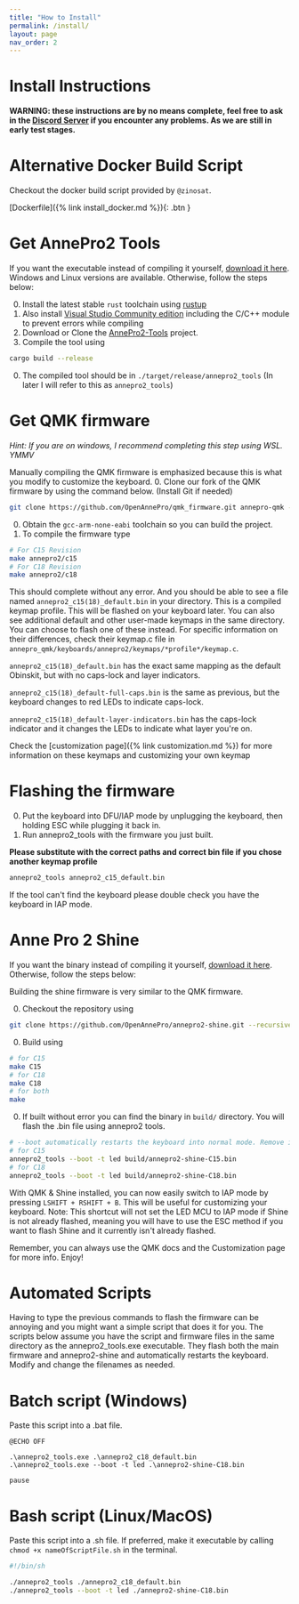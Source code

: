 ```yaml
---
title: "How to Install"
permalink: /install/
layout: page
nav_order: 2
---
```


# Install Instructions
**WARNING: these instructions are by no means complete, feel free to ask in the
[Discord Server](https://discord.gg/ygssH9x) if you encounter any problems.
As we are still in early test stages.**

# Alternative Docker Build Script
Checkout the docker build script provided by `@zinosat`.

[Dockerfile]({% link install_docker.md %}){: .btn }

# Get AnnePro2 Tools

If you want the executable instead of compiling it yourself, [download it here](https://ci.codetector.org/job/OpenAnnePro/job/AnnePro2-Tools/job/master/).
Windows and Linux versions are available. Otherwise, follow the steps below:

0. Install the latest stable `rust` toolchain using [rustup](https://rustup.rs/)
0. Also install [Visual Studio Community edition](https://visualstudio.microsoft.com/downloads/)
including the C/C++ module to prevent errors while compiling
0. Download or Clone the [AnnePro2-Tools](https://github.com/OpenAnnePro/AnnePro2-Tools) project.
0. Compile the tool using
```bash
cargo build --release
```
0. The compiled tool should be in `./target/release/annepro2_tools` (In later I will refer to this as `annepro2_tools`)


# Get QMK firmware
*Hint: If you are on windows, I recommend completing this step using WSL. YMMV*

Manually compiling the QMK firmware is emphasized because this is what you modify to customize the keyboard.
0. Clone our fork of the QMK firmware by using the command below. (Install Git if needed)
```bash
git clone https://github.com/OpenAnnePro/qmk_firmware.git annepro-qmk --recursive --depth 1
```
0. Obtain the `gcc-arm-none-eabi` toolchain so you can build the project.
0. To compile the firmware type
```bash
# For C15 Revision
make annepro2/c15
# For C18 Revision
make annepro2/c18
```
This should complete without any error. And you should be able to see a file named
`annepro2_c15(18)_default.bin` in your directory. This is a compiled keymap profile. This will be flashed on your
keyboard later. You can also see additional default and other user-made keymaps in the same directory. You can choose
to flash one of these instead. For specific information on their differences, check their keymap.c file in
`annepro_qmk/keyboards/annepro2/keymaps/*profile*/keymap.c`.

`annepro2_c15(18)_default.bin` has the exact same mapping as the default Obinskit, but with no caps-lock and
layer indicators.

`annepro2_c15(18)_default-full-caps.bin` is the same as previous, but the keyboard changes to red LEDs to indicate
caps-lock.

`annepro2_c15(18)_default-layer-indicators.bin` has the caps-lock indicator and it changes the LEDs to indicate what layer
you're on.

Check the [customization page]({% link customization.md %}) for more information on these keymaps and customizing your own keymap

# Flashing the firmware
0. Put the keyboard into DFU/IAP mode by unplugging the keyboard, then holding ESC while plugging it back in.
0. Run annepro2_tools with the firmware you just built.

**Please substitute with the correct paths and correct bin file if you chose another keymap profile**
```bash
annepro2_tools annepro2_c15_default.bin
```

If the tool can't find the keyboard please double check you have the keyboard in IAP mode.

# Anne Pro 2 Shine

If you want the binary instead of compiling it yourself, [download it here](https://ci.codetector.org/job/OpenAnnePro/job/AnnePro2-Shine/job/master/).
Otherwise, follow the steps below:

Building the shine firmware is very similar to the QMK firmware.

0. Checkout the repository using
```bash
git clone https://github.com/OpenAnnePro/annepro2-shine.git --recursive
```
0. Build using
```bash
# for C15
make C15
# for C18
make C18
# for both
make
```
0. If built without error you can find the binary in `build/` directory. You will flash the .bin file using annepro2 tools.
```bash
# --boot automatically restarts the keyboard into normal mode. Remove it if you are going to flash something else next.
# for C15
annepro2_tools --boot -t led build/annepro2-shine-C15.bin
# for C18
annepro2_tools --boot -t led build/annepro2-shine-C18.bin
```

With QMK & Shine installed, you can now easily switch to IAP mode by pressing `LSHIFT + RSHIFT + B`. This will be useful
for customizing your keyboard. Note: This shortcut will not set the LED MCU to IAP mode if Shine is not already flashed,
meaning you will have to use the ESC method if you want to flash Shine and it currently isn't already flashed.

Remember, you can always use the QMK docs and the Customization page for more info. Enjoy!

# Automated Scripts

Having to type the previous commands to flash the firmware can be annoying and you might want a simple script that does
it for you. The scripts below assume you have the script and firmware files in the same directory as the
annepro2_tools.exe executable. They flash both the main firmware and annepro2-shine and automatically restarts the
keyboard. Modify and change the filenames as needed.

# Batch script (Windows)

Paste this script into a .bat file.
```
@ECHO OFF

.\annepro2_tools.exe .\annepro2_c18_default.bin
.\annepro2_tools.exe --boot -t led .\annepro2-shine-C18.bin

pause
```

# Bash script (Linux/MacOS)

Paste this script into a .sh file. If preferred, make it executable by calling `chmod +x nameOfScriptFile.sh` in the
terminal.
```bash
#!/bin/sh

./annepro2_tools ./annepro2_c18_default.bin
./annepro2_tools --boot -t led ./annepro2-shine-C18.bin
```